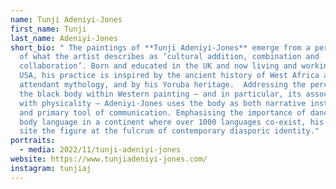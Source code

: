 ```yaml
---
name: Tunji Adeniyi-Jones
first_name: Tunji
last_name: Adeniyi-Jones
short_bio: " The paintings of **Tunji Adeniyi-Jones** emerge from a perspective
  of what the artist describes as ‘cultural addition, combination and
  collaboration’. Born and educated in the UK and now living and working in the
  USA, his practice is inspired by the ancient history of West Africa and its
  attendant mythology, and by his Yoruba heritage.  Addressing the perception of
  the black body within Western painting – and in particular, its association
  with physicality – Adeniyi-Jones uses the body as both narrative instrument
  and primary tool of communication. Emphasising the importance of dance and
  body language in a continent where over 1000 languages co-exist, his works
  site the figure at the fulcrum of contemporary diasporic identity."
portraits:
  - media: 2022/11/tunji-adeniyi-jones
website: https://www.tunjiadeniyi-jones.com/
instagram: tunjiaj
---
```

